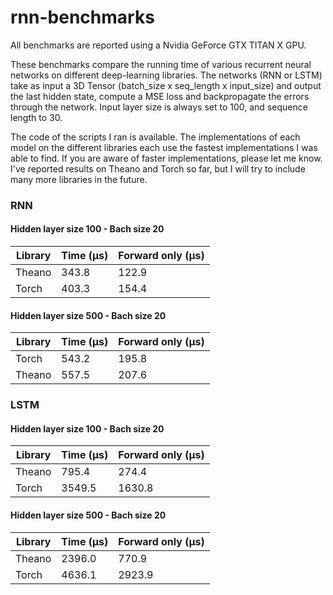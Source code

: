 # rnn-benchmarks

All benchmarks are reported using a Nvidia GeForce GTX TITAN X GPU.

These benchmarks compare the running time of various recurrent neural networks on different deep-learning libraries.
The networks (RNN or LSTM) take as input a 3D Tensor (batch_size x seq_length x input_size) and output the last hidden state, compute a MSE loss and backpropagate the errors through the network. Input layer size is always set to 100, and sequence length to 30.

The code of the scripts I ran is available. The implementations of each model on the different libraries each use the fastest implementations I was able to find. If you are aware of faster implementations, please let me know. I've reported results on Theano and Torch so far, but I will try to include many more libraries in the future.

### RNN

#### Hidden layer size 100 - Bach size 20

| Library | Time (µs) | Forward only (µs) |
| ------------- | ------------- | ------------- |
| Theano  | 343.8 | 122.9 |
| Torch | 403.3 | 154.4 |


#### Hidden layer size 500 - Bach size 20

| Library | Time (µs) | Forward only (µs) |
| ------------- | ------------- | ------------- |
| Torch | 543.2 | 195.8 |
| Theano | 557.5 | 207.6 |



### LSTM

#### Hidden layer size 100 - Bach size 20

| Library | Time (µs) | Forward only (µs) |
| ------------- | ------------- | ------------- |
| Theano  | 795.4 | 274.4 |
| Torch | 3549.5 | 1630.8 |


#### Hidden layer size 500 - Bach size 20

| Library | Time (µs) | Forward only (µs) |
| ------------- | ------------- | ------------- |
| Theano  | 2396.0 | 770.9 |
| Torch | 4636.1 | 2923.9 |
